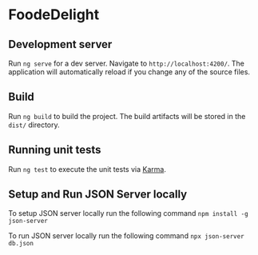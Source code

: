 # FoodeDelight


## Development server

Run `ng serve` for a dev server. Navigate to `http://localhost:4200/`. The application will automatically reload if you change any of the source files.

## Build

Run `ng build` to build the project. The build artifacts will be stored in the `dist/` directory.

## Running unit tests

Run `ng test` to execute the unit tests via [Karma](https://karma-runner.github.io).


## Setup and Run JSON Server locally

To setup JSON server locally run the following command `npm install -g json-server`

To run JSON server locally run the following command `npx json-server db.json`




